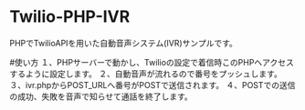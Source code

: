 # Twilio-PHP-IVR
PHPでTwilioAPIを用いた自動音声システム(IVR)サンプルです。

#使い方
１、PHPサーバーで動かし、Twilioの設定で着信時このPHPへアクセスするように設定します。
２、自動音声が流れるので番号をプッシュします。
３、ivr.phpからPOST_URLへ番号がPOSTで送信されます。
４、POSTでの送信の成功、失敗を音声で知らせて通話を終了します。
